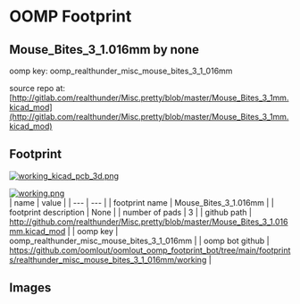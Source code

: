 # OOMP Footprint  
## Mouse_Bites_3_1.016mm  by none  
  
oomp key: oomp_realthunder_misc_mouse_bites_3_1_016mm  
  
source repo at: [http://gitlab.com/realthunder/Misc.pretty/blob/master/Mouse_Bites_3_1mm.kicad_mod](http://gitlab.com/realthunder/Misc.pretty/blob/master/Mouse_Bites_3_1mm.kicad_mod)  
## Footprint  
  
[![working_kicad_pcb_3d.png](working_kicad_pcb_3d_600.png)](working_kicad_pcb_3d.png)  
  
[![working.png](working_600.png)](working.png)  
| name | value | 
| --- | --- | 
| footprint name | Mouse_Bites_3_1.016mm | 
| footprint description | None | 
| number of pads | 3 | 
| github path | http://github.com/realthunder/Misc.pretty/blob/master/Mouse_Bites_3_1.016mm.kicad_mod | 
| oomp key | oomp_realthunder_misc_mouse_bites_3_1_016mm | 
| oomp bot github | https://github.com/oomlout/oomlout_oomp_footprint_bot/tree/main/footprints/realthunder_misc_mouse_bites_3_1_016mm/working | 
## Images  
